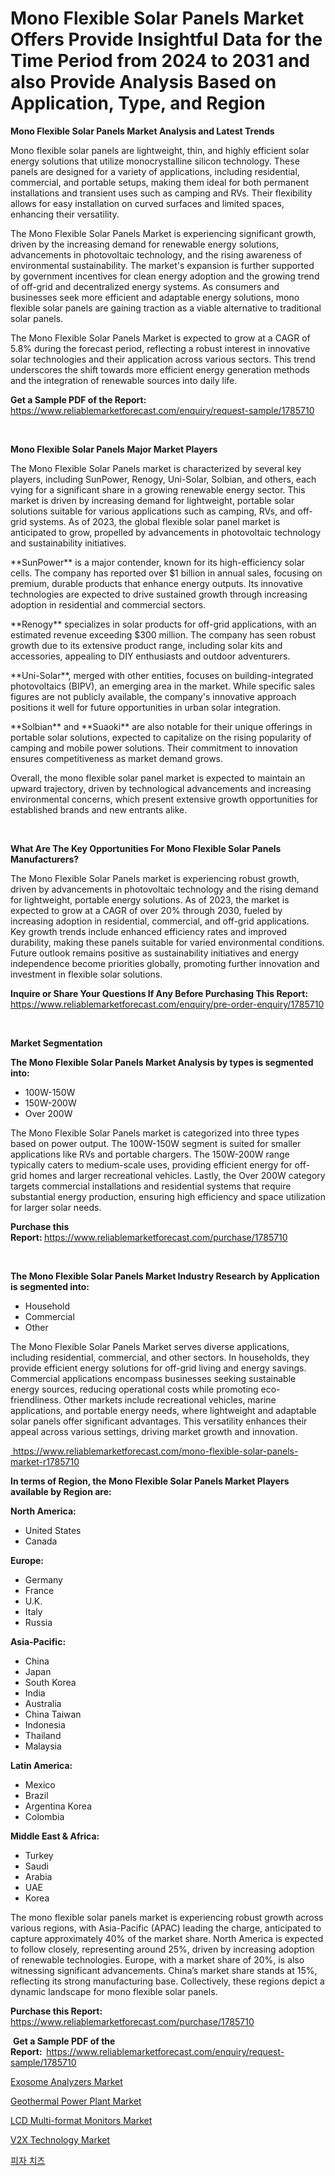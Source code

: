 <p><h1>Mono Flexible Solar Panels Market Offers Provide Insightful Data for the Time Period from 2024 to 2031 and also Provide Analysis Based on Application, Type, and Region</h1></p><p><strong>Mono Flexible Solar Panels Market Analysis and Latest Trends</strong></p>
<p><p>Mono flexible solar panels are lightweight, thin, and highly efficient solar energy solutions that utilize monocrystalline silicon technology. These panels are designed for a variety of applications, including residential, commercial, and portable setups, making them ideal for both permanent installations and transient uses such as camping and RVs. Their flexibility allows for easy installation on curved surfaces and limited spaces, enhancing their versatility.</p><p>The Mono Flexible Solar Panels Market is experiencing significant growth, driven by the increasing demand for renewable energy solutions, advancements in photovoltaic technology, and the rising awareness of environmental sustainability. The market's expansion is further supported by government incentives for clean energy adoption and the growing trend of off-grid and decentralized energy systems. As consumers and businesses seek more efficient and adaptable energy solutions, mono flexible solar panels are gaining traction as a viable alternative to traditional solar panels.</p><p>The Mono Flexible Solar Panels Market is expected to grow at a CAGR of 5.8% during the forecast period, reflecting a robust interest in innovative solar technologies and their application across various sectors. This trend underscores the shift towards more efficient energy generation methods and the integration of renewable sources into daily life.</p></p>
<p><strong>Get a Sample PDF of the Report:&nbsp;</strong> <a href="https://www.reliablemarketforecast.com/enquiry/request-sample/1785710?utm_campaign=1080&utm_medium=2&utm_source=Github&utm_content=ia&utm_term=09102024&utm_id=mono-flexible-solar-panels">https://www.reliablemarketforecast.com/enquiry/request-sample/1785710</a></p>
<p>&nbsp;</p>
<p><strong>Mono Flexible Solar Panels Major Market Players</strong></p>
<p><p>The Mono Flexible Solar Panels market is characterized by several key players, including SunPower, Renogy, Uni-Solar, Solbian, and others, each vying for a significant share in a growing renewable energy sector. This market is driven by increasing demand for lightweight, portable solar solutions suitable for various applications such as camping, RVs, and off-grid systems. As of 2023, the global flexible solar panel market is anticipated to grow, propelled by advancements in photovoltaic technology and sustainability initiatives.</p><p>**SunPower** is a major contender, known for its high-efficiency solar cells. The company has reported over $1 billion in annual sales, focusing on premium, durable products that enhance energy outputs. Its innovative technologies are expected to drive sustained growth through increasing adoption in residential and commercial sectors.</p><p>**Renogy** specializes in solar products for off-grid applications, with an estimated revenue exceeding $300 million. The company has seen robust growth due to its extensive product range, including solar kits and accessories, appealing to DIY enthusiasts and outdoor adventurers.</p><p>**Uni-Solar**, merged with other entities, focuses on building-integrated photovoltaics (BIPV), an emerging area in the market. While specific sales figures are not publicly available, the company's innovative approach positions it well for future opportunities in urban solar integration.</p><p>**Solbian** and **Suaoki** are also notable for their unique offerings in portable solar solutions, expected to capitalize on the rising popularity of camping and mobile power solutions. Their commitment to innovation ensures competitiveness as market demand grows.</p><p>Overall, the mono flexible solar panel market is expected to maintain an upward trajectory, driven by technological advancements and increasing environmental concerns, which present extensive growth opportunities for established brands and new entrants alike.</p></p>
<p>&nbsp;</p>
<p><strong>What Are The Key Opportunities For Mono Flexible Solar Panels Manufacturers?</strong></p>
<p><p>The Mono Flexible Solar Panels market is experiencing robust growth, driven by advancements in photovoltaic technology and the rising demand for lightweight, portable energy solutions. As of 2023, the market is expected to grow at a CAGR of over 20% through 2030, fueled by increasing adoption in residential, commercial, and off-grid applications. Key growth trends include enhanced efficiency rates and improved durability, making these panels suitable for varied environmental conditions. Future outlook remains positive as sustainability initiatives and energy independence become priorities globally, promoting further innovation and investment in flexible solar solutions.</p></p>
<p><strong>Inquire or Share Your Questions If Any Before Purchasing This Report:</strong> <a href="https://www.reliablemarketforecast.com/enquiry/pre-order-enquiry/1785710?utm_campaign=1080&utm_medium=2&utm_source=Github&utm_content=ia&utm_term=09102024&utm_id=mono-flexible-solar-panels">https://www.reliablemarketforecast.com/enquiry/pre-order-enquiry/1785710</a></p>
<p>&nbsp;</p>
<p><strong>Market Segmentation</strong></p>
<p><strong>The Mono Flexible Solar Panels Market Analysis by types is segmented into:</strong></p>
<p><ul><li>100W-150W</li><li>150W-200W</li><li>Over 200W</li></ul></p>
<p><p>The Mono Flexible Solar Panels market is categorized into three types based on power output. The 100W-150W segment is suited for smaller applications like RVs and portable chargers. The 150W-200W range typically caters to medium-scale uses, providing efficient energy for off-grid homes and larger recreational vehicles. Lastly, the Over 200W category targets commercial installations and residential systems that require substantial energy production, ensuring high efficiency and space utilization for larger solar needs.</p></p>
<p><strong>Purchase this Report:&nbsp;</strong><a href="https://www.reliablemarketforecast.com/purchase/1785710?utm_campaign=1080&utm_medium=2&utm_source=Github&utm_content=ia&utm_term=09102024&utm_id=mono-flexible-solar-panels">https://www.reliablemarketforecast.com/purchase/1785710</a></p>
<p>&nbsp;</p>
<p><strong>The Mono Flexible Solar Panels Market Industry Research by Application is segmented into:</strong></p>
<p><ul><li>Household</li><li>Commercial</li><li>Other</li></ul></p>
<p><p>The Mono Flexible Solar Panels Market serves diverse applications, including residential, commercial, and other sectors. In households, they provide efficient energy solutions for off-grid living and energy savings. Commercial applications encompass businesses seeking sustainable energy sources, reducing operational costs while promoting eco-friendliness. Other markets include recreational vehicles, marine applications, and portable energy needs, where lightweight and adaptable solar panels offer significant advantages. This versatility enhances their appeal across various settings, driving market growth and innovation.</p></p>
<p><a href="https://www.reliablemarketforecast.com/mono-flexible-solar-panels-market-r1785710?utm_campaign=1080&utm_medium=2&utm_source=Github&utm_content=ia&utm_term=09102024&utm_id=mono-flexible-solar-panels">&nbsp;https://www.reliablemarketforecast.com/mono-flexible-solar-panels-market-r1785710</a></p>
<p><strong>In terms of Region, the Mono Flexible Solar Panels Market Players available by Region are:</strong></p>
<p>
    <p> <strong> North America: </strong>
        <ul>
            <li>United States</li>
            <li>Canada</li>
        </ul>
        </p> 
    <p> <strong> Europe: </strong>
        <ul>
            <li>Germany</li>
            <li>France</li>
            <li>U.K.</li>
            <li>Italy</li>
            <li>Russia</li>
        </ul>
        </p> 
    <p> <strong> Asia-Pacific: </strong>
        <ul>
            <li>China</li>
            <li>Japan</li>
            <li>South Korea</li>
            <li>India</li>
            <li>Australia</li>
            <li>China Taiwan</li>
            <li>Indonesia</li>
            <li>Thailand</li>
            <li>Malaysia</li>
        </ul>
        </p> 
    <p> <strong> Latin America: </strong>
        <ul>
            <li>Mexico</li>
            <li>Brazil</li>
            <li>Argentina Korea</li>
            <li>Colombia</li>
        </ul>
        </p> 
    <p> <strong> Middle East & Africa: </strong>
        <ul>
            <li>Turkey</li>
            <li>Saudi</li>
            <li>Arabia</li>
            <li>UAE</li>
            <li>Korea</li>
        </ul>
    </p>
    </p>
<p><p>The mono flexible solar panels market is experiencing robust growth across various regions, with Asia-Pacific (APAC) leading the charge, anticipated to capture approximately 40% of the market share. North America is expected to follow closely, representing around 25%, driven by increasing adoption of renewable technologies. Europe, with a market share of 20%, is also witnessing significant advancements. China’s market share stands at 15%, reflecting its strong manufacturing base. Collectively, these regions depict a dynamic landscape for mono flexible solar panels.</p></p>
<p><strong>Purchase this Report: </strong><a href="https://www.reliablemarketforecast.com/purchase/1785710?utm_campaign=1080&utm_medium=2&utm_source=Github&utm_content=ia&utm_term=09102024&utm_id=mono-flexible-solar-panels">https://www.reliablemarketforecast.com/purchase/1785710</a></p>
<p>&nbsp;<strong>Get a Sample PDF of the Report:&nbsp;&nbsp;</strong><a href="https://www.reliablemarketforecast.com/enquiry/request-sample/1785710?utm_campaign=1080&utm_medium=2&utm_source=Github&utm_content=ia&utm_term=09102024&utm_id=mono-flexible-solar-panels">https://www.reliablemarketforecast.com/enquiry/request-sample/1785710</a></p>
<p><strong></strong></p>
<p><p><a href="https://github.com/gdfhhhj/Market-Research-Report-List-6/blob/main/exosome-analyzers-market.md?utm_campaign=1080&utm_medium=2&utm_source=Github&utm_content=ia&utm_term=09102024&utm_id=mono-flexible-solar-panels">Exosome Analyzers Market</a></p><p><a href="https://www.linkedin.com/pulse/global-geothermal-power-plant-market-exploring-share-jgree?utm_campaign=1080&utm_medium=2&utm_source=Github&utm_content=ia&utm_term=09102024&utm_id=mono-flexible-solar-panels">Geothermal Power Plant Market</a></p><p><a href="https://github.com/dheinurhartupien/Market-Research-Report-List-1/blob/main/lcd-multi-format-monitors-market.md?utm_campaign=1080&utm_medium=2&utm_source=Github&utm_content=ia&utm_term=09102024&utm_id=mono-flexible-solar-panels">LCD Multi-format Monitors Market</a></p><p><a href="https://www.linkedin.com/pulse/v2x-technology-market-navigating-challenges-unlocking-fidse?utm_campaign=1080&utm_medium=2&utm_source=Github&utm_content=ia&utm_term=09102024&utm_id=mono-flexible-solar-panels">V2X Technology Market</a></p><p><a href="https://github.com/sougarounis/Market-Research-Report-List-6/blob/main/405689617330.md?utm_campaign=1080&utm_medium=2&utm_source=Github&utm_content=ia&utm_term=09102024&utm_id=mono-flexible-solar-panels">피자 치즈</a></p></p>